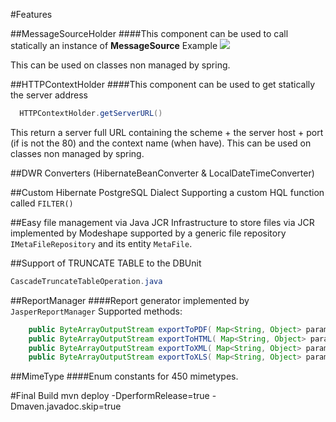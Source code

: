 #Features

##MessageSourceHolder
####This component can be used to call statically an instance of **MessageSource**
Example
![](http://s32.postimg.org/b3pk3fjlx/Screen_Shot_2016_05_08_at_12_55_56_PM.png)

This can be used on classes non managed by spring.

##HTTPContextHolder
####This component can be used to get statically the server address

```java
  HTTPContextHolder.getServerURL()
```
This return a server full URL containing the scheme + the server host + port (if is not the 80) and the context name (when have).
This can be used on classes non managed by spring.

##DWR Converters (HibernateBeanConverter & LocalDateTimeConverter)

##Custom Hibernate PostgreSQL Dialect
Supporting a custom HQL function called `FILTER()`

##Easy file management via Java JCR
Infrastructure to store files via JCR implemented by Modeshape supported by a generic file repository `IMetaFileRepository` and its entity `MetaFile`.

##Support of TRUNCATE TABLE to the DBUnit
```java
CascadeTruncateTableOperation.java
```
##ReportManager
####Report generator implemented by `JasperReportManager`
Supported methods:
```java
	public ByteArrayOutputStream exportToPDF( Map<String, Object> parameters, String reportPath );
	public ByteArrayOutputStream exportToHTML( Map<String, Object> parameters, String reportPath );
	public ByteArrayOutputStream exportToXML( Map<String, Object> parameters, String reportPath );
	public ByteArrayOutputStream exportToXLS( Map<String, Object> parameters, String reportPath );
```

##MimeType
####Enum constants for 450 mimetypes.


#Final Build
mvn deploy -DperformRelease=true -Dmaven.javadoc.skip=true

